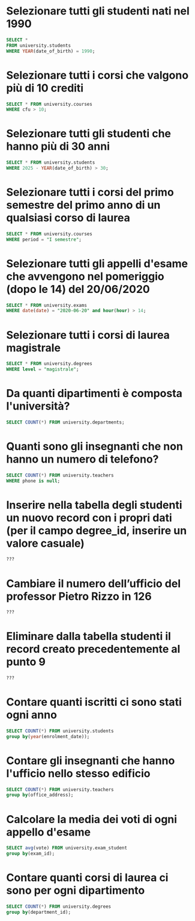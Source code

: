 # Selezionare tutti gli studenti nati nel 1990

```sql
SELECT *
FROM university.students
WHERE YEAR(date_of_birth) = 1990;
```

# Selezionare tutti i corsi che valgono più di 10 crediti

```sql
SELECT * FROM university.courses
WHERE cfu > 10;
```

# Selezionare tutti gli studenti che hanno più di 30 anni

```sql
SELECT * FROM university.students
WHERE 2025 - YEAR(date_of_birth) > 30;
```

# Selezionare tutti i corsi del primo semestre del primo anno di un qualsiasi corso di laurea

```sql
SELECT * FROM university.courses
WHERE period = "I semestre";
```

# Selezionare tutti gli appelli d'esame che avvengono nel pomeriggio (dopo le 14) del 20/06/2020

```sql
SELECT * FROM university.exams
WHERE date(date) = "2020-06-20" and hour(hour) > 14;
```

# Selezionare tutti i corsi di laurea magistrale

```sql
SELECT * FROM university.degrees
WHERE level = "magistrale";
```

# Da quanti dipartimenti è composta l'università?

```sql
SELECT COUNT(*) FROM university.departments;
```

# Quanti sono gli insegnanti che non hanno un numero di telefono?

```sql
SELECT COUNT(*) FROM university.teachers
WHERE phone is null;
```

# Inserire nella tabella degli studenti un nuovo record con i propri dati (per il campo degree_id, inserire un valore casuale)

```sql
???
```

# Cambiare il numero dell’ufficio del professor Pietro Rizzo in 126

```sql
???
```

# Eliminare dalla tabella studenti il record creato precedentemente al punto 9

```sql
???
```

# Contare quanti iscritti ci sono stati ogni anno

```sql
SELECT COUNT(*) FROM university.students
group by(year(enrolment_date));
```

# Contare gli insegnanti che hanno l'ufficio nello stesso edificio

```sql
SELECT COUNT(*) FROM university.teachers
group by(office_address);
```

# Calcolare la media dei voti di ogni appello d'esame

```sql
SELECT avg(vote) FROM university.exam_student
group by(exam_id);
```

# Contare quanti corsi di laurea ci sono per ogni dipartimento

```sql
SELECT COUNT(*) FROM university.degrees
group by(department_id);
```
